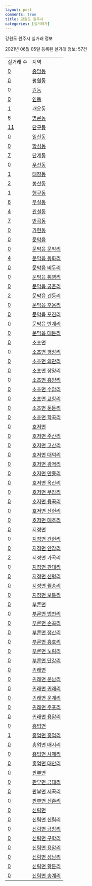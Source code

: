 ```yaml
---
layout: post
comments: true
title: 강원도 원주시
categories: [실거래가]
---
```


강원도 원주시 실거래 정보

2021년 06월 05일 등록된 실거래 정보: 57건


<table>
  <tr>
    <td>실거래 수</td>
    <td>지역</td>
  </tr>

  
  <tr>
    <td><a href="4213010100.html">0</a></td>
    <td><a href="4213010100.html">중앙동</a></td>
  </tr>
    

  <tr>
    <td><a href="4213010200.html">0</a></td>
    <td><a href="4213010200.html">평원동</a></td>
  </tr>
    

  <tr>
    <td><a href="4213010300.html">0</a></td>
    <td><a href="4213010300.html">원동</a></td>
  </tr>
    

  <tr>
    <td><a href="4213010400.html">0</a></td>
    <td><a href="4213010400.html">인동</a></td>
  </tr>
    

  <tr>
    <td><a href="4213010500.html">1</a></td>
    <td><a href="4213010500.html">개운동</a></td>
  </tr>
    

  <tr>
    <td><a href="4213010600.html">6</a></td>
    <td><a href="4213010600.html">명륜동</a></td>
  </tr>
    

  <tr>
    <td><a href="4213010700.html">11</a></td>
    <td><a href="4213010700.html">단구동</a></td>
  </tr>
    

  <tr>
    <td><a href="4213010800.html">0</a></td>
    <td><a href="4213010800.html">일산동</a></td>
  </tr>
    

  <tr>
    <td><a href="4213010900.html">0</a></td>
    <td><a href="4213010900.html">학성동</a></td>
  </tr>
    

  <tr>
    <td><a href="4213011000.html">7</a></td>
    <td><a href="4213011000.html">단계동</a></td>
  </tr>
    

  <tr>
    <td><a href="4213011100.html">0</a></td>
    <td><a href="4213011100.html">우산동</a></td>
  </tr>
    

  <tr>
    <td><a href="4213011200.html">1</a></td>
    <td><a href="4213011200.html">태장동</a></td>
  </tr>
    

  <tr>
    <td><a href="4213011300.html">2</a></td>
    <td><a href="4213011300.html">봉산동</a></td>
  </tr>
    

  <tr>
    <td><a href="4213011400.html">1</a></td>
    <td><a href="4213011400.html">행구동</a></td>
  </tr>
    

  <tr>
    <td><a href="4213011500.html">8</a></td>
    <td><a href="4213011500.html">무실동</a></td>
  </tr>
    

  <tr>
    <td><a href="4213011600.html">4</a></td>
    <td><a href="4213011600.html">관설동</a></td>
  </tr>
    

  <tr>
    <td><a href="4213011700.html">7</a></td>
    <td><a href="4213011700.html">반곡동</a></td>
  </tr>
    

  <tr>
    <td><a href="4213011800.html">0</a></td>
    <td><a href="4213011800.html">가현동</a></td>
  </tr>
    

  <tr>
    <td><a href="4213025000.html">0</a></td>
    <td><a href="4213025000.html">문막읍</a></td>
  </tr>
    

  <tr>
    <td><a href="4213025021.html">0</a></td>
    <td><a href="4213025021.html">문막읍 문막리</a></td>
  </tr>
    

  <tr>
    <td><a href="4213025022.html">4</a></td>
    <td><a href="4213025022.html">문막읍 동화리</a></td>
  </tr>
    

  <tr>
    <td><a href="4213025023.html">0</a></td>
    <td><a href="4213025023.html">문막읍 비두리</a></td>
  </tr>
    

  <tr>
    <td><a href="4213025024.html">0</a></td>
    <td><a href="4213025024.html">문막읍 취병리</a></td>
  </tr>
    

  <tr>
    <td><a href="4213025025.html">0</a></td>
    <td><a href="4213025025.html">문막읍 궁촌리</a></td>
  </tr>
    

  <tr>
    <td><a href="4213025026.html">2</a></td>
    <td><a href="4213025026.html">문막읍 건등리</a></td>
  </tr>
    

  <tr>
    <td><a href="4213025027.html">0</a></td>
    <td><a href="4213025027.html">문막읍 후용리</a></td>
  </tr>
    

  <tr>
    <td><a href="4213025028.html">0</a></td>
    <td><a href="4213025028.html">문막읍 포진리</a></td>
  </tr>
    

  <tr>
    <td><a href="4213025029.html">0</a></td>
    <td><a href="4213025029.html">문막읍 반계리</a></td>
  </tr>
    

  <tr>
    <td><a href="4213025030.html">0</a></td>
    <td><a href="4213025030.html">문막읍 대둔리</a></td>
  </tr>
    

  <tr>
    <td><a href="4213031000.html">0</a></td>
    <td><a href="4213031000.html">소초면</a></td>
  </tr>
    

  <tr>
    <td><a href="4213031021.html">0</a></td>
    <td><a href="4213031021.html">소초면 평장리</a></td>
  </tr>
    

  <tr>
    <td><a href="4213031022.html">0</a></td>
    <td><a href="4213031022.html">소초면 의관리</a></td>
  </tr>
    

  <tr>
    <td><a href="4213031023.html">0</a></td>
    <td><a href="4213031023.html">소초면 장양리</a></td>
  </tr>
    

  <tr>
    <td><a href="4213031024.html">0</a></td>
    <td><a href="4213031024.html">소초면 흥양리</a></td>
  </tr>
    

  <tr>
    <td><a href="4213031025.html">0</a></td>
    <td><a href="4213031025.html">소초면 수암리</a></td>
  </tr>
    

  <tr>
    <td><a href="4213031026.html">0</a></td>
    <td><a href="4213031026.html">소초면 교항리</a></td>
  </tr>
    

  <tr>
    <td><a href="4213031027.html">0</a></td>
    <td><a href="4213031027.html">소초면 둔둔리</a></td>
  </tr>
    

  <tr>
    <td><a href="4213031028.html">0</a></td>
    <td><a href="4213031028.html">소초면 학곡리</a></td>
  </tr>
    

  <tr>
    <td><a href="4213032000.html">0</a></td>
    <td><a href="4213032000.html">호저면</a></td>
  </tr>
    

  <tr>
    <td><a href="4213032021.html">0</a></td>
    <td><a href="4213032021.html">호저면 주산리</a></td>
  </tr>
    

  <tr>
    <td><a href="4213032022.html">0</a></td>
    <td><a href="4213032022.html">호저면 고산리</a></td>
  </tr>
    

  <tr>
    <td><a href="4213032023.html">0</a></td>
    <td><a href="4213032023.html">호저면 대덕리</a></td>
  </tr>
    

  <tr>
    <td><a href="4213032024.html">0</a></td>
    <td><a href="4213032024.html">호저면 광격리</a></td>
  </tr>
    

  <tr>
    <td><a href="4213032025.html">0</a></td>
    <td><a href="4213032025.html">호저면 만종리</a></td>
  </tr>
    

  <tr>
    <td><a href="4213032026.html">0</a></td>
    <td><a href="4213032026.html">호저면 옥산리</a></td>
  </tr>
    

  <tr>
    <td><a href="4213032027.html">0</a></td>
    <td><a href="4213032027.html">호저면 무장리</a></td>
  </tr>
    

  <tr>
    <td><a href="4213032028.html">0</a></td>
    <td><a href="4213032028.html">호저면 용곡리</a></td>
  </tr>
    

  <tr>
    <td><a href="4213032029.html">0</a></td>
    <td><a href="4213032029.html">호저면 산현리</a></td>
  </tr>
    

  <tr>
    <td><a href="4213032030.html">0</a></td>
    <td><a href="4213032030.html">호저면 매호리</a></td>
  </tr>
    

  <tr>
    <td><a href="4213033000.html">0</a></td>
    <td><a href="4213033000.html">지정면</a></td>
  </tr>
    

  <tr>
    <td><a href="4213033021.html">0</a></td>
    <td><a href="4213033021.html">지정면 간현리</a></td>
  </tr>
    

  <tr>
    <td><a href="4213033022.html">0</a></td>
    <td><a href="4213033022.html">지정면 안창리</a></td>
  </tr>
    

  <tr>
    <td><a href="4213033023.html">2</a></td>
    <td><a href="4213033023.html">지정면 가곡리</a></td>
  </tr>
    

  <tr>
    <td><a href="4213033024.html">0</a></td>
    <td><a href="4213033024.html">지정면 판대리</a></td>
  </tr>
    

  <tr>
    <td><a href="4213033025.html">0</a></td>
    <td><a href="4213033025.html">지정면 신평리</a></td>
  </tr>
    

  <tr>
    <td><a href="4213033026.html">0</a></td>
    <td><a href="4213033026.html">지정면 월송리</a></td>
  </tr>
    

  <tr>
    <td><a href="4213033027.html">0</a></td>
    <td><a href="4213033027.html">지정면 보통리</a></td>
  </tr>
    

  <tr>
    <td><a href="4213035000.html">0</a></td>
    <td><a href="4213035000.html">부론면</a></td>
  </tr>
    

  <tr>
    <td><a href="4213035021.html">0</a></td>
    <td><a href="4213035021.html">부론면 법천리</a></td>
  </tr>
    

  <tr>
    <td><a href="4213035022.html">0</a></td>
    <td><a href="4213035022.html">부론면 손곡리</a></td>
  </tr>
    

  <tr>
    <td><a href="4213035023.html">0</a></td>
    <td><a href="4213035023.html">부론면 정산리</a></td>
  </tr>
    

  <tr>
    <td><a href="4213035024.html">0</a></td>
    <td><a href="4213035024.html">부론면 흥호리</a></td>
  </tr>
    

  <tr>
    <td><a href="4213035025.html">0</a></td>
    <td><a href="4213035025.html">부론면 노림리</a></td>
  </tr>
    

  <tr>
    <td><a href="4213035026.html">0</a></td>
    <td><a href="4213035026.html">부론면 단강리</a></td>
  </tr>
    

  <tr>
    <td><a href="4213036000.html">0</a></td>
    <td><a href="4213036000.html">귀래면</a></td>
  </tr>
    

  <tr>
    <td><a href="4213036021.html">0</a></td>
    <td><a href="4213036021.html">귀래면 운남리</a></td>
  </tr>
    

  <tr>
    <td><a href="4213036022.html">0</a></td>
    <td><a href="4213036022.html">귀래면 귀래리</a></td>
  </tr>
    

  <tr>
    <td><a href="4213036023.html">0</a></td>
    <td><a href="4213036023.html">귀래면 운계리</a></td>
  </tr>
    

  <tr>
    <td><a href="4213036024.html">0</a></td>
    <td><a href="4213036024.html">귀래면 주포리</a></td>
  </tr>
    

  <tr>
    <td><a href="4213036025.html">0</a></td>
    <td><a href="4213036025.html">귀래면 용암리</a></td>
  </tr>
    

  <tr>
    <td><a href="4213037000.html">0</a></td>
    <td><a href="4213037000.html">흥업면</a></td>
  </tr>
    

  <tr>
    <td><a href="4213037021.html">1</a></td>
    <td><a href="4213037021.html">흥업면 흥업리</a></td>
  </tr>
    

  <tr>
    <td><a href="4213037022.html">0</a></td>
    <td><a href="4213037022.html">흥업면 매지리</a></td>
  </tr>
    

  <tr>
    <td><a href="4213037023.html">0</a></td>
    <td><a href="4213037023.html">흥업면 사제리</a></td>
  </tr>
    

  <tr>
    <td><a href="4213037024.html">0</a></td>
    <td><a href="4213037024.html">흥업면 대안리</a></td>
  </tr>
    

  <tr>
    <td><a href="4213038000.html">0</a></td>
    <td><a href="4213038000.html">판부면</a></td>
  </tr>
    

  <tr>
    <td><a href="4213038021.html">0</a></td>
    <td><a href="4213038021.html">판부면 금대리</a></td>
  </tr>
    

  <tr>
    <td><a href="4213038022.html">0</a></td>
    <td><a href="4213038022.html">판부면 서곡리</a></td>
  </tr>
    

  <tr>
    <td><a href="4213038023.html">0</a></td>
    <td><a href="4213038023.html">판부면 신촌리</a></td>
  </tr>
    

  <tr>
    <td><a href="4213039000.html">0</a></td>
    <td><a href="4213039000.html">신림면</a></td>
  </tr>
    

  <tr>
    <td><a href="4213039021.html">0</a></td>
    <td><a href="4213039021.html">신림면 신림리</a></td>
  </tr>
    

  <tr>
    <td><a href="4213039022.html">0</a></td>
    <td><a href="4213039022.html">신림면 금창리</a></td>
  </tr>
    

  <tr>
    <td><a href="4213039023.html">0</a></td>
    <td><a href="4213039023.html">신림면 구학리</a></td>
  </tr>
    

  <tr>
    <td><a href="4213039024.html">0</a></td>
    <td><a href="4213039024.html">신림면 용암리</a></td>
  </tr>
    

  <tr>
    <td><a href="4213039025.html">0</a></td>
    <td><a href="4213039025.html">신림면 성남리</a></td>
  </tr>
    

  <tr>
    <td><a href="4213039026.html">0</a></td>
    <td><a href="4213039026.html">신림면 황둔리</a></td>
  </tr>
    

  <tr>
    <td><a href="4213039027.html">0</a></td>
    <td><a href="4213039027.html">신림면 송계리</a></td>
  </tr>
    


</table>
    
